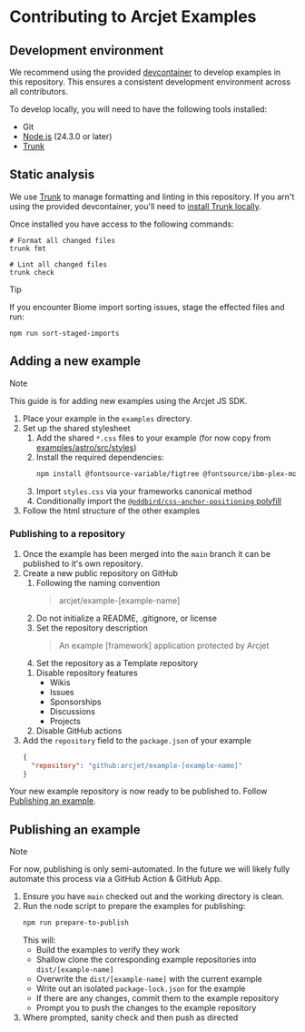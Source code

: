 # Contributing to Arcjet Examples

## Development environment

We recommend using the provided
[devcontainer](https://code.visualstudio.com/docs/devcontainers/containers) to
develop examples in this repository. This ensures a consistent development
environment across all contributors.

To develop locally, you will need to have the following tools installed:

- Git
- [Node.js](https://nodejs.org/en/download/) (24.3.0 or later)
- [Trunk](https://docs.trunk.io/references/cli/install)

## Static analysis

We use [Trunk](https://docs.trunk.io/) to manage formatting and linting in this
repository. If you arn't using the provided devcontainer, you'll need to
[install Trunk locally](https://docs.trunk.io/references/cli/install).

Once installed you have access to the following commands:

```shell
# Format all changed files
trunk fmt

# Lint all changed files
trunk check
```

> [!TIP]
> If you encounter Biome import sorting issues, stage the effected files and
> run:
>
> ```shell
> npm run sort-staged-imports
> ```

## Adding a new example

> [!NOTE]
> This guide is for adding new examples using the Arcjet JS SDK.

1. Place your example in the `examples` directory.
1. Set up the shared stylesheet
   1. Add the shared `*.css` files to your example (for now copy from [examples/astro/src/styles](./examples/astro/src/styles))
   1. Install the required dependencies:
      ```bash
      npm install @fontsource-variable/figtree @fontsource/ibm-plex-mono @oddbird/css-anchor-positioning
      ```
   1. Import `styles.css` via your frameworks canonical method
   1. Conditionally import the [`@oddbird/css-anchor-positioning` polyfill](https://github.com/oddbird/css-anchor-positioning?tab=readme-ov-file#getting-started)
1. Follow the html structure of the other examples

### Publishing to a repository

1. Once the example has been merged into the `main` branch it can be published to it's own repository.
1. Create a new public repository on GitHub
   1. Following the naming convention
      > arcjet/example-[example-name]
   1. Do not initialize a README, .gitignore, or license
   1. Set the repository description
      > An example [framework] application protected by Arcjet
   1. Set the repository as a Template repository
   <!-- TODO(#8): Social preview -->
   1. Disable repository features
      - Wikis
      - Issues
      - Sponsorships
      - Discussions
      - Projects
   1. Disable GitHub actions
1. Add the `repository` field to the `package.json` of your example
   ```json
   {
     "repository": "github:arcjet/example-[example-name]"
   }
   ```

Your new example repository is now ready to be published to. Follow [Publishing an example](#publishing-an-example).

## Publishing an example

> [!NOTE]
> For now, publishing is only semi-automated. In the future we will likely fully
> automate this process via a GitHub Action & GitHub App.

1. Ensure you have `main` checked out and the working directory is clean.
2. Run the node script to prepare the examples for publishing:
   ```bash
   npm run prepare-to-publish
   ```
   This will:
   - Build the examples to verify they work
   - Shallow clone the corresponding example repositories into `dist/[example-name]`
   - Overwrite the `dist/[example-name]` with the current example
   - Write out an isolated `package-lock.json` for the example
   - If there are any changes, commit them to the example repository
   - Prompt you to push the changes to the example repository
3. Where prompted, sanity check and then push as directed
